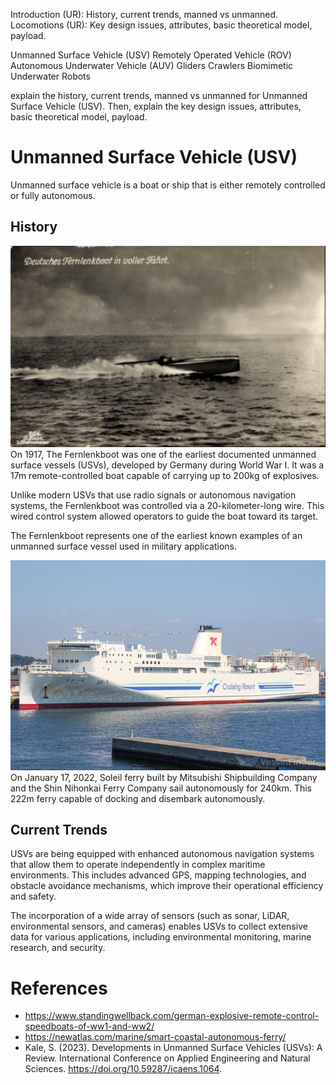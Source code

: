 Introduction (UR): History, current trends, manned vs unmanned.
Locomotions (UR): Key design issues, attributes, basic theoretical model, payload.

Unmanned Surface Vehicle (USV)
Remotely Operated Vehicle (ROV)
Autonomous Underwater Vehicle (AUV)
Gliders
Crawlers
Biomimetic Underwater Robots

explain the history, current trends, manned vs unmanned for Unmanned Surface Vehicle (USV). Then, explain the key design issues, attributes, basic theoretical model, payload.

# Unmanned Surface Vehicle (USV)
Unmanned surface vehicle is a boat or ship that is either remotely controlled or fully autonomous.
## History
![Fernlenkboot](Fernlenkboot.png)
On 1917, The Fernlenkboot was one of the earliest documented unmanned surface vessels (USVs), developed by Germany during World War I. It was a 17m remote-controlled boat capable of carrying up to 200kg of explosives.

Unlike modern USVs that use radio signals or autonomous navigation systems, the Fernlenkboot was controlled via a 20-kilometer-long wire. This wired control system allowed operators to guide the boat toward its target.

The Fernlenkboot represents one of the earliest known examples of an unmanned surface vessel used in military applications.

![SoleilFerry](SoleilFerry.jpg)
On January 17, 2022, Soleil ferry built by Mitsubishi Shipbuilding Company and the Shin Nihonkai Ferry Company sail autonomously for 240km. This 222m ferry capable of docking and disembark autonomously.
## Current Trends
USVs are being equipped with enhanced autonomous navigation systems that allow them to operate independently in complex maritime environments. This includes advanced GPS, mapping technologies, and obstacle avoidance mechanisms, which improve their operational efficiency and safety.

The incorporation of a wide array of sensors (such as sonar, LiDAR, environmental sensors, and cameras) enables USVs to collect extensive data for various applications, including environmental monitoring, marine research, and security.
# References
- https://www.standingwellback.com/german-explosive-remote-control-speedboats-of-ww1-and-ww2/
- https://newatlas.com/marine/smart-coastal-autonomous-ferry/
- Kale, S. (2023). Developments in Unmanned Surface Vehicles (USVs): A Review. International Conference on Applied Engineering and Natural Sciences. https://doi.org/10.59287/icaens.1064.